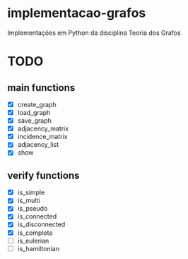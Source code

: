 # implementacao-grafos

Implementações em Python da disciplina Teoria dos Grafos

# TODO

## main functions

- [x] create_graph
- [x] load_graph
- [x] save_graph
- [x] adjacency_matrix
- [x] incidence_matrix
- [x] adjacency_list
- [x] show

## verify functions

- [x] is_simple
- [x] is_multi
- [x] is_pseudo
- [x] is_connected
- [x] is_disconnected
- [x] is_complete
- [ ] is_eulerian
- [ ] is_hamiltonian
